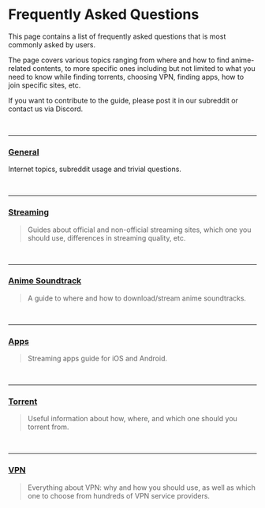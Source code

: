 # **Frequently Asked Questions**

This page contains a list of frequently asked questions that is most commonly asked by users.

The page covers various topics ranging from where and how to find anime-related contents, to more specific ones including but not limited to what you need to know while finding torrents, choosing VPN, finding apps, how to join specific sites, etc.

If you want to contribute to the guide, please post it in our subreddit or contact us via Discord.

&nbsp;

---

### **[General](https://example.com/)**
	
Internet topics, subreddit usage and trivial questions.

&nbsp;

---


### **[Streaming](https://example.com/)**

  > Guides about official and non-official streaming sites, which one you should use, differences in streaming quality, etc.

&nbsp;

---

### **[Anime Soundtrack](https://example.com/)**

  > A guide to where and how to download/stream anime soundtracks.

&nbsp;

---

### **[Apps](https://example.com/)**

  > Streaming apps guide for iOS and Android.

&nbsp;

---

### **[Torrent](https://example.com/)**

  > Useful information about how, where, and which one should you torrent from.

&nbsp;

---

### **[VPN](https://example.com/)**

  > Everything about VPN: why and how you should use, as well as which one to choose from hundreds of VPN service providers.

&nbsp;
